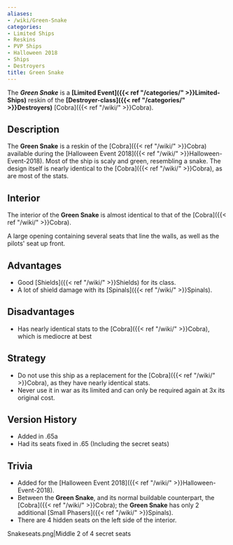 ```yaml
---
aliases:
- /wiki/Green-Snake
categories:
- Limited Ships
- Reskins
- PVP Ships
- Halloween 2018
- Ships
- Destroyers
title: Green Snake
---
```


The **_Green Snake_** is a **[Limited Event]({{< ref "/categories/" >}}Limited-Ships)** reskin of the **[Destroyer-class]({{< ref "/categories/" >}}Destroyers)** [Cobra]({{< ref "/wiki/" >}}Cobra). 

## Description

The **Green Snake** is a reskin of the [Cobra]({{< ref "/wiki/" >}}Cobra) available during the [Halloween Event 2018]({{< ref "/wiki/" >}}Halloween-Event-2018). Most of the ship is scaly and green, resembling a snake. The design itself is nearly identical to the [Cobra]({{< ref "/wiki/" >}}Cobra), as are most of the stats.

## Interior

The interior of the **Green Snake** is almost identical to that of the [Cobra]({{< ref "/wiki/" >}}Cobra).

A large opening containing several seats that line the walls, as well as the pilots' seat up front.

## Advantages

- Good [Shields]({{< ref "/wiki/" >}}Shields) for its class.
- A lot of shield damage with its [Spinals]({{< ref "/wiki/" >}}Spinals).

## Disadvantages

- Has nearly identical stats to the [Cobra]({{< ref "/wiki/" >}}Cobra), which is mediocre at best

## Strategy

- Do not use this ship as a replacement for the [Cobra]({{< ref "/wiki/" >}}Cobra), as they have nearly identical stats.
- Never use it in war as its limited and can only be required again at 3x its original cost.

## Version History 

- Added in .65a
- Had its seats fixed in .65 (Including the secret seats)

## Trivia

- Added for the [Halloween Event 2018]({{< ref "/wiki/" >}}Halloween-Event-2018).
- Between the **Green Snake**, and its normal buildable counterpart, the [Cobra]({{< ref "/wiki/" >}}Cobra); the **Green Snake** has only 2 additional [Small Phasers]({{< ref "/wiki/" >}}Spinals).
- There are 4 hidden seats on the left side of the interior.

Snakeseats.png|Middle 2 of 4 secret seats